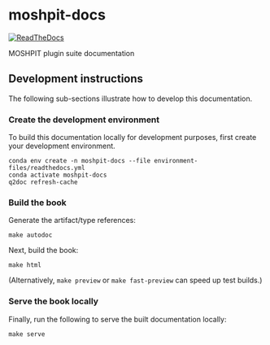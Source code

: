 # moshpit-docs
[![ReadTheDocs](https://app.readthedocs.org/projects/moshpit/badge/?version=latest)](https://moshpit.qiime2.org/)

MOSHPIT plugin suite documentation


## Development instructions
The following sub-sections illustrate how to develop this documentation.

### Create the development environment

To build this documentation locally for development purposes, first create your development environment.

```shell
conda env create -n moshpit-docs --file environment-files/readthedocs.yml
conda activate moshpit-docs
q2doc refresh-cache
```

### Build the book
Generate the artifact/type references:
```shell
make autodoc
```

Next, build the book:
```shell
make html
```

(Alternatively, `make preview` or `make fast-preview` can speed up test builds.)

### Serve the book locally

Finally, run the following to serve the built documentation locally:
```shell
make serve
```
